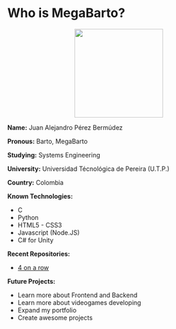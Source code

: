 # Who is MegaBarto?

<div align="center">
  <img width=200 src="https://user-images.githubusercontent.com/70547458/184503864-bbb168ac-3ad3-41bf-98c2-7140e439dfab.png">
</div>

<b>Name:</b> Juan Alejandro Pérez Bermúdez

<b>Pronous:</b> Barto, MegaBarto

<b>Studying:</b> Systems Engineering

<b>University:</b> Universidad Técnológica de Pereira (U.T.P.)

<b>Country:</b> Colombia

<b>Known Technologies:</b>
<br>
<ul>
<li>C</li>
<li>Python</li>
<li>HTML5 - CSS3</li>
<li>Javascript (Node.JS)</li>
<li>C# for Unity</li>
</ul>

<b>Recent Repositories:</b>
<br>
<ul>
<li><a href='https://github.com/Mega-Barto/4-on-a-Row'>4 on a row</a></li>
</ul>

<b>Future Projects:</b>
<br>
<ul>
<li>Learn more about Frontend and Backend</li>
<li>Learn more about videogames developing</li>
<li>Expand my portfolio</li>
<li>Create awesome projects</li>
</ul>

